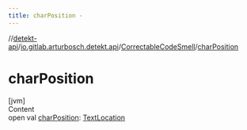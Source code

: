 ```yaml
---
title: charPosition -
---
```

//[detekt-api](../../index.md)/[io.gitlab.arturbosch.detekt.api](../index.md)/[CorrectableCodeSmell](index.md)/[charPosition](char-position.md)



# charPosition  
[jvm]  
Content  
open val [charPosition](char-position.md): [TextLocation](../-text-location/index.md)  



